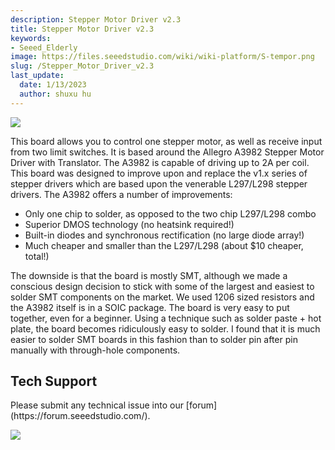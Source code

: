 ```yaml
---
description: Stepper Motor Driver v2.3
title: Stepper Motor Driver v2.3
keywords:
- Seeed_Elderly
image: https://files.seeedstudio.com/wiki/wiki-platform/S-tempor.png
slug: /Stepper_Motor_Driver_v2.3
last_update:
  date: 1/13/2023
  author: shuxu hu
---
```


![](https://files.seeedstudio.com/wiki/Stepper_Motor_Driver_v2.3/img/Steperdriver.jpg)

This board allows you to control one stepper motor, as well as receive input from two limit switches. It is based around the Allegro A3982 Stepper Motor Driver with Translator. The A3982 is capable of driving up to 2A per coil. This board was designed to improve upon and replace the v1.x series of stepper drivers which are based upon the venerable L297/L298 stepper drivers. The A3982 offers a number of improvements:

* Only one chip to solder, as opposed to the two chip L297/L298 combo
* Superior DMOS technology (no heatsink required!)
* Built-in diodes and synchronous rectification (no large diode array!)
* Much cheaper and smaller than the L297/L298 (about $10 cheaper, total!)

The downside is that the board is mostly SMT, although we made a conscious design decision to stick with some of the largest and easiest to solder SMT components on the market. We used 1206 sized resistors and the A3982 itself is in a SOIC package. The board is very easy to put together, even for a beginner. Using a technique such as solder paste + hot plate, the board becomes ridiculously easy to solder. I found that it is much easier to solder SMT boards in this fashion than to solder pin after pin manually with through-hole components.

## Tech Support
<div>
  Please submit any technical issue into our [forum](https://forum.seeedstudio.com/). <br /><p style={{textAlign: 'center'}}><a href="https://www.seeedstudio.com/act-4.html?utm_source=wiki&utm_medium=wikibanner&utm_campaign=newproducts" target="_blank"><img src="https://files.seeedstudio.com/wiki/Wiki_Banner/new_product.jpg" /></a></p>
</div>
